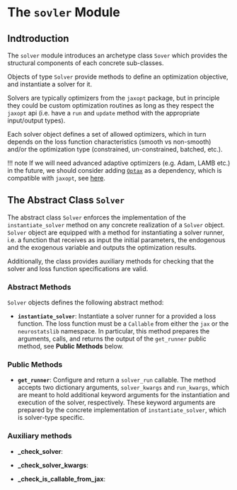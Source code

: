 # The `sovler` Module

## Indtroduction

The `solver` module introduces an archetype class `Sover` which provides the structural components of each concrete sub-classes.

Objects of type `Solver` provide methods to define an optimization objective, and instantiate a solver for it. 

Solvers are typically optimizers from the `jaxopt` package, but in principle they could be custom optimization routines as long as they respect the `jaxopt` api (i.e. have a `run` and `update` method with the appropriate input/output types).

Each solver object defines a set of allowed optimizers, which in turn depends on the loss function characteristics (smooth vs non-smooth) and/or the optimization type (constrained, un-constrained, batched, etc.).

!!! note
    If we will need advanced adaptive optimizers (e.g. Adam, LAMB etc.) in the future, we should consider adding [`Optax`](https://optax.readthedocs.io/en/latest/) as a dependency, which is compatible with `jaxopt`, see [here](`https://jaxopt.github.io/stable/_autosummary/jaxopt.OptaxSolver.html#jaxopt.OptaxSolver`).

## The Abstract Class `Solver`

The abstract class  `Solver` enforces the implementation of the `instantiate_solver` method on any concrete realization of a `Solver` object. `Solver` object are equipped with a method for instantiating a solver runner, i.e. a function that receives as input the initial parameters, the endogenous and the exogenous variable and outputs the optimization results.

Additionally, the class provides auxiliary methods for checking that the solver and loss function specifications are valid.

### Abstract Methods

`Solver` objects defines the following abstract method:

- **`instantiate_solver`**: Instantiate a solver runner for a provided a loss function. The loss function must be a `Callable` from either the `jax` or the `neurostatslib` namespace. In particular, this method prepares the arguments, calls, and returns the output of the `get_runner` public method, see **Public Methods** below. 

### Public Methods

- **`get_runner`**: Configure and return a `solver_run` callable. The method accepts two dictionary arguments, `solver_kwargs` and `run_kwargs`, which are meant to hold additional keyword arguments for the instantiation and execution of the solver, respectively. These keyword arguments are prepared by the concrete implementation of `instantiate_solver`, which is solver-type specific. 

### Auxiliary methods

- **_check_solver**:

- **_check_solver_kwargs**:

- **_check_is_callable_from_jax**: